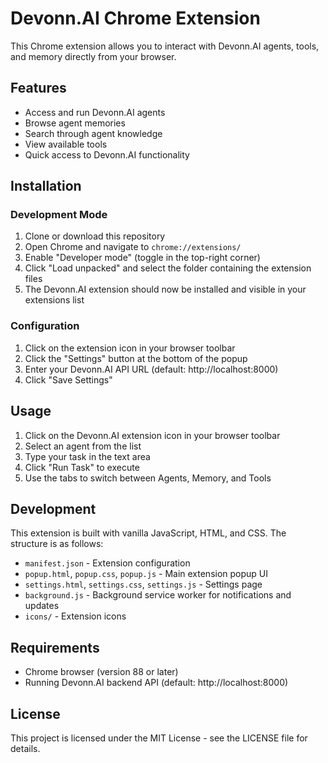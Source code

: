 
# Devonn.AI Chrome Extension

This Chrome extension allows you to interact with Devonn.AI agents, tools, and memory directly from your browser.

## Features

- Access and run Devonn.AI agents
- Browse agent memories
- Search through agent knowledge
- View available tools
- Quick access to Devonn.AI functionality

## Installation

### Development Mode

1. Clone or download this repository
2. Open Chrome and navigate to `chrome://extensions/`
3. Enable "Developer mode" (toggle in the top-right corner)
4. Click "Load unpacked" and select the folder containing the extension files
5. The Devonn.AI extension should now be installed and visible in your extensions list

### Configuration

1. Click on the extension icon in your browser toolbar
2. Click the "Settings" button at the bottom of the popup
3. Enter your Devonn.AI API URL (default: http://localhost:8000)
4. Click "Save Settings"

## Usage

1. Click on the Devonn.AI extension icon in your browser toolbar
2. Select an agent from the list
3. Type your task in the text area
4. Click "Run Task" to execute
5. Use the tabs to switch between Agents, Memory, and Tools

## Development

This extension is built with vanilla JavaScript, HTML, and CSS. The structure is as follows:

- `manifest.json` - Extension configuration
- `popup.html`, `popup.css`, `popup.js` - Main extension popup UI
- `settings.html`, `settings.css`, `settings.js` - Settings page
- `background.js` - Background service worker for notifications and updates
- `icons/` - Extension icons

## Requirements

- Chrome browser (version 88 or later)
- Running Devonn.AI backend API (default: http://localhost:8000)

## License

This project is licensed under the MIT License - see the LICENSE file for details.
